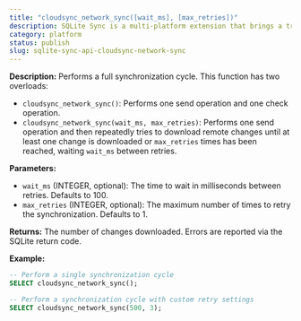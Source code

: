 ```yaml
---
title: "cloudsync_network_sync([wait_ms], [max_retries])"
description: SQLite Sync is a multi-platform extension that brings a true local-first experience to your applications with minimal effort.
category: platform
status: publish
slug: sqlite-sync-api-cloudsync-network-sync
---
```


**Description:** Performs a full synchronization cycle. This function has two overloads:

- `cloudsync_network_sync()`: Performs one send operation and one check operation.
- `cloudsync_network_sync(wait_ms, max_retries)`: Performs one send operation and then repeatedly tries to download remote changes until at least one change is downloaded or `max_retries` times has been reached, waiting `wait_ms` between retries.

**Parameters:**

- `wait_ms` (INTEGER, optional): The time to wait in milliseconds between retries. Defaults to 100.
- `max_retries` (INTEGER, optional): The maximum number of times to retry the synchronization. Defaults to 1.

**Returns:** The number of changes downloaded. Errors are reported via the SQLite return code.

**Example:**

```sql
-- Perform a single synchronization cycle
SELECT cloudsync_network_sync();

-- Perform a synchronization cycle with custom retry settings
SELECT cloudsync_network_sync(500, 3);
```
